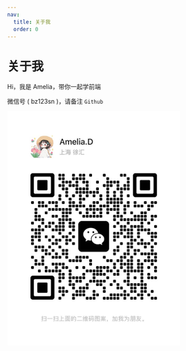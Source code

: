 ```yaml
---
nav:
  title: 关于我
  order: 0
---
```


# 关于我

Hi，我是 Amelia，带你一起学前端

微信号 ( bz123sn )，请备注 `Github`

<img src="../assets/logo.jpeg" width="400px">
